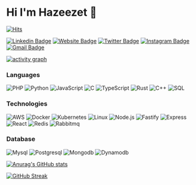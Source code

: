 # Hi I'm Hazeezet 👋

[![Hits](https://hits.seeyoufarm.com/api/count/incr/badge.svg?url=https%3A%2F%2Fgithub.com%2Fhazeezet%2Fhazeezet&count_bg=%2379C83D&title_bg=%23555555&icon=&icon_color=%23E7E7E7&title=Profile+View&edge_flat=false)](https://hits.seeyoufarm.com)

[![Linkedin Badge](https://img.shields.io/badge/-hazeezet-blue?style=flat&logo=Linkedin&logoColor=white&link=https://www.linkedin.com/in/jlim/)](https://www.linkedin.com/in/hazeezet/)
[![Website Badge](https://img.shields.io/badge/-hazeezet.com-47CCCC?style=flat&logo=Google-Chrome&logoColor=white&link=https://hazeezet.com)](https://hazeezet.com)
[![Twitter Badge](https://img.shields.io/badge/-@hazeezet-1ca0f1?style=flat&labelColor=1ca0f1&logo=twitter&logoColor=white&link=https://twitter.com/hazeezet)](https://twitter.com/hazeezet)
[![Instagram Badge](https://img.shields.io/badge/-@hazeezet-purple?style=flat&logo=instagram&logoColor=white&link=https://instagram.com/hazeezet/)](https://instagram.com/hazeezet)
[![Gmail Badge](https://img.shields.io/badge/-hazeezet-c14438?style=flat&logo=Gmail&logoColor=white&link=mailto:hazeezet@gmail.com)](mailto:hazeezet@gmail.com)

[![activity graph](https://github-readme-activity-graph.vercel.app/graph?username=hazeezet&theme=github-compact&custom_title=Hazeezet%20Activity%20Graph&hide_border=true)](https://github.com/ashutosh00710/github-readme-activity-graph)

### Languages

![PHP](https://img.shields.io/badge/-PHP-000?&logo=PHP)
![Python](https://img.shields.io/badge/-Python-000?&logo=Python)
![JavaScript](https://img.shields.io/badge/-JavaScript-000?&logo=JavaScript)
![C](https://img.shields.io/badge/-C-000?&logo=C)
![TypeScript](https://img.shields.io/badge/-TypeScript-000?&logo=TypeScript)
![Rust](https://img.shields.io/badge/-Rust-000?&logo=Rust)
![C++](https://img.shields.io/badge/-C++-000?&logo=c%2b%2b&logoColor=00599C)
![SQL](https://img.shields.io/badge/-SQL-000?&logo=MySQL)

### Technologies

![AWS](https://img.shields.io/badge/-AWS-000?&logo=Amazon-AWS&logoColor=F90)
![Docker](https://img.shields.io/badge/-Docker-000?&logo=Docker)
![Kubernetes](https://img.shields.io/badge/-Kubernetes-000?&logo=Kubernetes)
![Linux](https://img.shields.io/badge/-Linux-000?&logo=Linux)
![Node.js](https://img.shields.io/badge/-Node.js-000?&logo=node.js)
![Fastify](https://img.shields.io/badge/-Fastify-000?&logo=Fastify)
![Express](https://img.shields.io/badge/-Express-000?&logo=Express)
![React](https://img.shields.io/badge/-React-000?&logo=React)
![Redis](https://img.shields.io/badge/-Redis-000?&logo=Redis)
![Rabbitmq](https://img.shields.io/badge/-Rabbitmq-000?&logo=Rabbitmq)

### Database

![Mysql](https://img.shields.io/badge/-Mysql-000?&logo=Mysql)
![Postgresql](https://img.shields.io/badge/-Postgresql-000?&logo=Postgresql)
![Mongodb](https://img.shields.io/badge/-Mongodb-000?&logo=Mongodb)
![Dynamodb](https://img.shields.io/badge/-Dynamodb-000?&logo=dynamodb)

[![Anurag's GitHub stats](https://github-readme-stats.vercel.app/api?username=hazeezet&count_private=true&show_icons=true&theme=radical)](https://github.com/hazeezet/github-readme-stats)


[![GitHub Streak](https://github-readme-streak-stats.herokuapp.com?user=hazeezet&theme=radical)](https://github.com/hazeezet/github-readme-stats)
